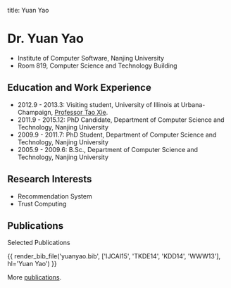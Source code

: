 title: Yuan Yao

# Dr. Yuan Yao

* Institute of Computer Software, Nanjing University
* Room 819, Computer Science and Technology Building

## Education and Work Experience

* 2012.9 - 2013.3: Visiting student, University of Illinois at Urbana-Champaign, [Professor Tao Xie](http://taoxie.cs.illinois.edu/).
* 2011.9 - 2015.12: PhD Candidate, Department of Computer Science and Technology, Nanjing University
* 2009.9 - 2011.7: PhD Student, Department of Computer Science and Technology, Nanjing University
* 2005.9 - 2009.6: B.Sc., Department of Computer Science and Technology, Nanjing University


## Research Interests

* Recommendation System
* Trust Computing

## Publications

Selected Publications

{{ render_bib_file('yuanyao.bib', ['IJCAI15', 'TKDE14', 'KDD14', 'WWW13'], hl='Yuan Yao') }}

More [publications](publications).
